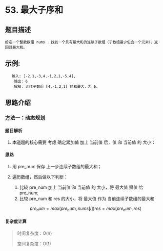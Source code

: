# 53. 最大子序和

## 题目描述

    给定一个整数数组 nums ，找到一个具有最大和的连续子数组（子数组最少包含一个元素），返回其最大和。

## 示例:
```
   输入: [-2,1,-3,4,-1,2,1,-5,4],
    输出: 6
    解释: 连续子数组 [4,-1,2,1] 的和最大，为 6。
```

## 思路介绍

### 方法一：动态规划

#### 题目解析

1. 本道题的核心需要 考虑 确定累加值 加上 当前值 后，值 和 当前值 的 大小：

#### 思路

1. 用 pre_num 保存 上一步连续子数组的最大和；
2. 遍历数组，然后做以下判断：
   1. 比较 pre_num 加上 当前值 和 当前值 的 大小，将 最大值 赋值 给 pre_num;
   2. 比较 pre_num 和 res 的大小，将 最大值 作为 当前连续子数组的最大和

    $$
        pre_num = max(pre_num,nums[i])
        res = max(pre_num,res)
    $$
   
#### 复杂度计算

> 时间复杂度：O(n)
>  
> 空间复杂度：O(1)

